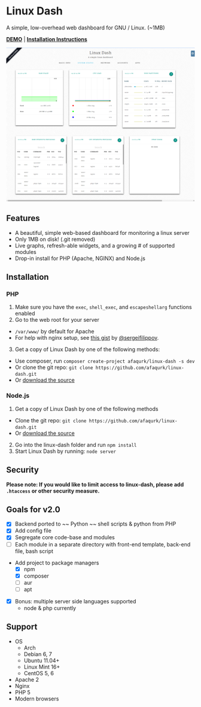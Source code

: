 # Linux Dash

A simple, low-overhead web dashboard for GNU / Linux. (~1MB)

[**DEMO**](http://linuxdash.afaqtariq.com) | [**Installation Instructions**](#installation)

![Linux Dash screenshot](https://raw.githubusercontent.com/afaqurk/screenshots/master/linux-dash/system-status-full.png)

## Features
* A beautiful, simple web-based dashboard for monitoring a linux server
* Only 1MB on disk! (.git removed)
* Live graphs, refresh-able widgets, and a growing # of supported modules
* Drop-in install for PHP (Apache, NGINX) and Node.js 

## Installation

### PHP
 
1. Make sure you have the `exec`, `shell_exec`, and `escapeshellarg` functions enabled
2. Go to the web root for your server 
  - `/var/www/` by default for Apache
  - For help with nginx setup, see [this gist](https://gist.github.com/sergeifilippov/8909839) by [@sergeifilippov](https://github.com/sergeifilippov).
3. Get a copy of Linux Dash by one of the following methods:
  - Use composer, run `composer create-project afaqurk/linux-dash -s dev`
  - Or clone the git repo: `git clone https://github.com/afaqurk/linux-dash.git`
  - Or [download the source](https://github.com/afaqurk/linux-dash/archive/master.zip)

### Node.js

1. Get a copy of Linux Dash by one of the following methods
  - Clone the git repo: `git clone https://github.com/afaqurk/linux-dash.git`
  - Or [download the source](https://github.com/afaqurk/linux-dash/archive/master.zip)
2. Go into the linux-dash folder and run `npm install`
3. Start Linux Dash by running: `node server`

## Security

**Please note: If you would like to limit access to linux-dash, please add
`.htaccess` or other security measure.**

## Goals for v2.0
- [x] Backend ported to ~~ Python ~~ shell scripts & python from PHP
- [x] Add config file
- [x] Segregate core code-base and modules
- [ ] Each module in a separate directory with front-end template, back-end file, bash script
- Add project to package managers
  - [x] npm
  - [x] composer
  - [ ] aur
  - [ ] apt
- [x] Bonus: multiple server side languages supported
  - node & php currently

## Support
* OS
    * Arch
    * Debian 6, 7
    * Ubuntu 11.04+
    * Linux Mint 16+
    * CentOS 5, 6
* Apache 2
* Nginx
* PHP 5
* Modern browsers
